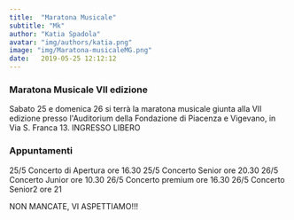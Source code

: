 ```yaml
---
title:  "Maratona Musicale"
subtitle: "Mk"
author: "Katia Spadola"
avatar: "img/authors/katia.png"
image: "img/Maratona-musicaleMG.png"
date:   2019-05-25 12:12:12
---
```


### Maratona Musicale VII edizione
Sabato 25 e domenica 26 si terrà la maratona musicale giunta alla VII edizione presso l'Auditorium della Fondazione di Piacenza e Vigevano, in Via S. Franca 13.
INGRESSO LIBERO

### Appuntamenti

25/5 Concerto di Apertura ore 16.30
25/5 Concerto Senior ore 20.30
26/5 Concerto Junior ore 10.30
26/5 Concerto premium ore 16.30
26/5 Concerto Senior2 ore 21

NON MANCATE, VI ASPETTIAMO!!!
